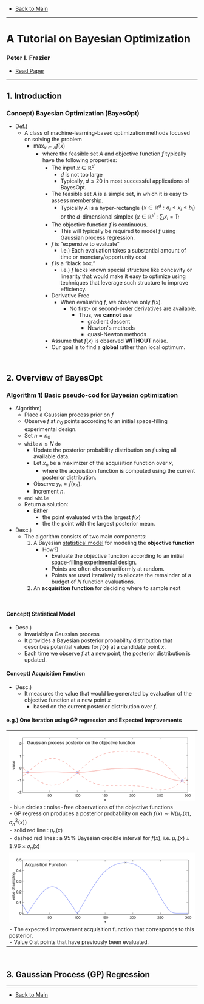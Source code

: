 * [Back to Main](../../README.md)
---

# A Tutorial on Bayesian Optimization
### Peter I. Frazier
* [Read Paper](../paper_pdfs/240827%20A%20Tutorial%20on%20Bayesian%20Optimization.pdf)

---

## 1. Introduction
### Concept) Bayesian Optimization (BayesOpt)
- Def.)
  - A class of machine-learning-based optimization methods focused on solving the problem
    - $`\displaystyle\max_{x\in A} f(x)`$
      - where the feasible set $`A`$ and objective function $`f`$ typically have the following properties:
        - The input $`x\in \mathbb{R}^d`$
          - $`d`$ is not too large
          - Typically, $`d\le 20`$ in most successful applications of BayesOpt.
        - The feasible set $`A`$ is a simple set, in which it is easy to assess membership.
          - Typically $`A`$ is a hyper-rectangle $`\{x\in\mathbb{R}^d : a_i \le x_i \le b_i\}`$ or the $`d\textrm{-dimensional simplex } \{x\in\mathbb{R}^d : \sum_i x_i = 1\}`$
        - The objective function $`f`$ is continuous.
          - This will typically be required to model $`f`$ using Gaussian process regression.
        - $`f`$ is “expensive to evaluate”
          - i.e.) Each evaluation takes a substantial amount of time or monetary/opportunity cost
        - $`f`$ is a “black box.”
          - i.e.) $`f`$ lacks known special structure like concavity or linearity that would make it easy to optimize using techniques that leverage such structure to improve efficiency.
        - Derivative Free
          - When evaluating $`f`$, we observe only $`f(x)`$.
            - No first- or second-order derivatives are available.
              - Thus, we **cannot** use
                - gradient descent
                - Newton's methods
                - quasi-Newton methods
        - Assume that $`f(x)`$ is observed **WITHOUT** noise.
        - Our goal is to find a **global** rather than local optimum.

<br>

## 2. Overview of BayesOpt
### Algorithm 1) Basic pseudo-cod for Bayesian optimization
- Algorithm)
  - Place a Gaussian process prior on $`f`$
  - Observe $`f`$ at $`n_0`$ points according to an initial space-filling experimental design.
  - Set $`n = n_0`$
  - `while` $`n\le N`$ `do`
    - Update the posterior probability distribution on $`f`$ using all available data.
    - Let $`x_n`$ be a maximizer of the acquisition function over $`x`$,
      - where the acquisition function is computed using the current posterior distribution.
    - Observe $`y_n = f(x_n)`$.
    - Increment $`n`$.
  - `end while`
  - Return a solution:
    - Either
      - the point evaluated with the largest $`f(x)`$
      - the the point with the largest posterior mean.
- Desc.)
  - The algorithm consists of two main components:
    1. A Bayesian [statistical model](#concept-statistical-model) for modeling the **objective function**
       - How?)
         - Evaluate the objective function according to an initial space-filling experimental design. 
         - Points are often chosen uniformly at random.
         - Points are used iteratively to allocate the remainder of a budget of $`N`$ function evaluations.
    2. An **acquisition function** for deciding where to sample next

<br>

#### Concept) Statistical Model
- Desc.)
  - Invariably a Gaussian process
  - It provides a Bayesian posterior probability distribution that describes potential values for $`f(x)`$ at a candidate point $`x`$.
  - Each time we observe $`f`$ at a new point, the posterior distribution is updated.

#### Concept) Acquisition Function
- Desc.)
  - It measures the value that would be generated by evaluation of the objective function at a new point $`x`$
    - based on the current posterior distribution over $`f`$.

#### e.g.) One Iteration using GP regression and Expected Improvements
||
|:-|
|![](images/001.png)|
|- blue circles : noise-free observations of the objective functions <br> - GP regression produces a posterior probability on each $`f(x) \sim N(\mu_n(x), \sigma^2_n(x))`$ <br> - solid red line : $`\mu_n(x)`$ <br> - dashed red lines : a 95% Bayesian credible interval for $`f(x)`$, i.e. $`\mu_n(x)\pm 1.96\times\sigma_n(x)`$|
|![](images/002.png)|
|- The expected improvement acquisition function that corresponds to this posterior. <br> - Value 0 at points that have previously been evaluated.|

<br>

## 3. Gaussian Process (GP) Regression



---
* [Back to Main](../../README.md)